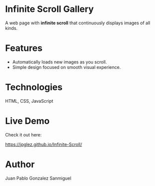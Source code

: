 # Infinite Scroll Gallery

A web page with **infinite scroll** that continuously displays images of all kinds.

# Features
- Automatically loads new images as you scroll.  
- Simple design focused on smooth visual experience.  

# Technologies
HTML, CSS, JavaScript

# Live Demo
Check it out here:

https://jpglez.github.io/Infinite-Scroll/

# Author
Juan Pablo Gonzalez Sanmiguel
